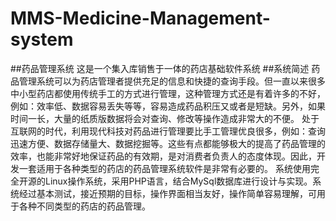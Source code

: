 # MMS-Medicine-Management-system
##药品管理系统
这是一个集入库销售于一体的药店基础软件系统
##系统简述
药品管理系统可以为药店管理者提供充足的信息和快捷的查询手段。但一直以来很多中小型药店都使用传统手工的方式进行管理，这种管理方式还是有着许多的不好，例如：效率低、数据容易丢失等等，容易造成药品积压又或者是短缺。另外，如果时间一长，大量的纸质版数据将会对查询、修改等操作造成非常大的不便。
处于互联网的时代，利用现代科技对药品进行管理要比手工管理优良很多，例如：查询迅速方便、数据存储量大、数据挖掘等。这些有点都能够极大的提高了药品管理的效率，也能非常好地保证药品的有效期，是对消费者负责人的态度体现。因此，开发一套适用于各种类型的药店的药品管理系统软件是非常有必要的。
系统使用完全开源的Linux操作系统，采用PHP语言，结合MySql数据库进行设计与实现。系统经过基本测试，接近预期的目标，操作界面相当友好，操作简单容易理解，可用于各种不同类型的药店的药品管理。
